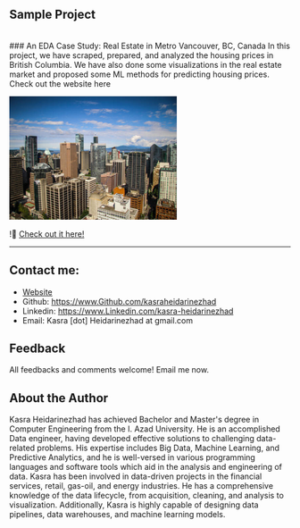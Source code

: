 
## Sample Project
<br>
### An EDA Case Study: Real Estate in Metro Vancouver, BC, Canada
In this project, we have scraped, prepared, and analyzed the housing prices in British Columbia. We have also done some visualizations in the real estate market and proposed some ML methods for predicting housing prices.
Check out the website here

![Vancouver image](demo/VancouverRS1.png)

!📢 [Check out it here!](https://share.streamlit.io/kasra.Heidarinezhad/VancouverRS/app.py)

****

## Contact me:
* [Website](https://kasraheidarinezhad-personalwebstreamlit-app-0ipy2u.streamlit.app)
* Github: https://www.Github.com/kasraheidarinezhad
* Linkedin: https://www.Linkedin.com/kasra-heidarinezhad
* Email: Kasra [dot] Heidarinezhad at gmail.com

## Feedback
All feedbacks and comments welcome! Email me now.

## About the Author
Kasra Heidarinezhad has achieved Bachelor and Master's degree in Computer Engineering from the I. Azad University. He is an accomplished Data engineer, having developed effective solutions to challenging data-related problems. His expertise includes Big Data, Machine Learning, and Predictive Analytics, and he is well-versed in various programming languages and software tools which aid in the analysis and engineering of data. Kasra has been involved in data-driven projects in the financial services, retail, gas-oil, and energy industries. He has a comprehensive knowledge of the data lifecycle, from acquisition, cleaning, and analysis to visualization. Additionally, Kasra is highly capable of designing data pipelines, data warehouses, and machine learning models.
